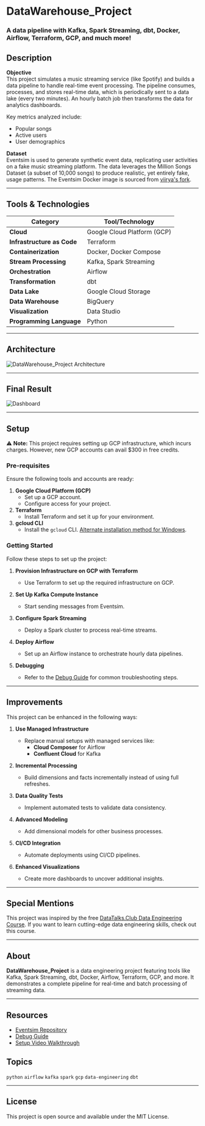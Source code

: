 # DataWarehouse_Project  
### A data pipeline with Kafka, Spark Streaming, dbt, Docker, Airflow, Terraform, GCP, and much more!  

## Description  

**Objective**  
This project simulates a music streaming service (like Spotify) and builds a data pipeline to handle real-time event processing. The pipeline consumes, processes, and stores real-time data, which is periodically sent to a data lake (every two minutes). An hourly batch job then transforms the data for analytics dashboards.  

Key metrics analyzed include:  
- Popular songs  
- Active users  
- User demographics  

**Dataset**  
Eventsim is used to generate synthetic event data, replicating user activities on a fake music streaming platform. The data leverages the Million Songs Dataset (a subset of 10,000 songs) to produce realistic, yet entirely fake, usage patterns. The Eventsim Docker image is sourced from [viirya's fork](https://github.com/viirya/eventsim).  

---

## Tools & Technologies  

| **Category**             | **Tool/Technology**        |  
|---------------------------|----------------------------|  
| **Cloud**                | Google Cloud Platform (GCP) |  
| **Infrastructure as Code** | Terraform                 |  
| **Containerization**      | Docker, Docker Compose     |  
| **Stream Processing**     | Kafka, Spark Streaming     |  
| **Orchestration**         | Airflow                   |  
| **Transformation**        | dbt                       |  
| **Data Lake**             | Google Cloud Storage      |  
| **Data Warehouse**        | BigQuery                  |  
| **Visualization**         | Data Studio               |  
| **Programming Language**  | Python                    |  

---

## Architecture  

![DataWarehouse_Project Architecture](path-to-your-architecture-diagram)  

---

## Final Result  

![Dashboard](path-to-your-dashboard-screenshot)  

---

## Setup  

⚠ **Note:** This project requires setting up GCP infrastructure, which incurs charges. However, new GCP accounts can avail $300 in free credits.  

### Pre-requisites  
Ensure the following tools and accounts are ready:  
1. **Google Cloud Platform (GCP)**  
   - Set up a GCP account.  
   - Configure access for your project.  
2. **Terraform**  
   - Install Terraform and set it up for your environment.  
3. **gcloud CLI**  
   - Install the `gcloud` CLI. [Alternate installation method for Windows](https://cloud.google.com/sdk/docs/install).  

### Getting Started  

Follow these steps to set up the project:  

1. **Provision Infrastructure on GCP with Terraform**  
   - Use Terraform to set up the required infrastructure on GCP.  

2. **Set Up Kafka Compute Instance**  
   - Start sending messages from Eventsim.  

3. **Configure Spark Streaming**  
   - Deploy a Spark cluster to process real-time streams.  

4. **Deploy Airflow**  
   - Set up an Airflow instance to orchestrate hourly data pipelines.  

5. **Debugging**  
   - Refer to the [Debug Guide](#debug) for common troubleshooting steps.  

---

## Improvements  

This project can be enhanced in the following ways:  

1. **Use Managed Infrastructure**  
   - Replace manual setups with managed services like:  
     - **Cloud Composer** for Airflow  
     - **Confluent Cloud** for Kafka  

2. **Incremental Processing**  
   - Build dimensions and facts incrementally instead of using full refreshes.  

3. **Data Quality Tests**  
   - Implement automated tests to validate data consistency.  

4. **Advanced Modeling**  
   - Add dimensional models for other business processes.  

5. **CI/CD Integration**  
   - Automate deployments using CI/CD pipelines.  

6. **Enhanced Visualizations**  
   - Create more dashboards to uncover additional insights.  

---

## Special Mentions  

This project was inspired by the free [DataTalks.Club Data Engineering Course](https://datatalks.club/). If you want to learn cutting-edge data engineering skills, check out this course.  

---

## About  

**DataWarehouse_Project** is a data engineering project featuring tools like Kafka, Spark Streaming, dbt, Docker, Airflow, Terraform, GCP, and more. It demonstrates a complete pipeline for real-time and batch processing of streaming data.

---

## Resources  

- [Eventsim Repository](https://github.com/viirya/eventsim)  
- [Debug Guide](#debug)  
- [Setup Video Walkthrough](YouTube-link-placeholder)  

## Topics  

`python` `airflow` `kafka` `spark` `gcp` `data-engineering` `dbt`

---

## License  

This project is open source and available under the MIT License.  

